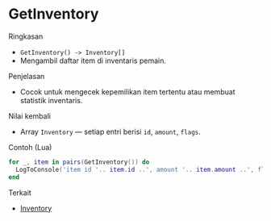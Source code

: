 # GetInventory

Ringkasan
- `GetInventory() -> Inventory[]`
- Mengambil daftar item di inventaris pemain.

Penjelasan
- Cocok untuk mengecek kepemilikan item tertentu atau membuat statistik inventaris.

Nilai kembali
- Array `Inventory` — setiap entri berisi `id`, `amount`, `flags`.

Contoh (Lua)
```lua
for _, item in pairs(GetInventory()) do
  LogToConsole('item id '.. item.id ..', amount '.. item.amount ..', flags '.. item.flags)
end
```

Terkait
- [Inventory](../structures/Inventory.md)
